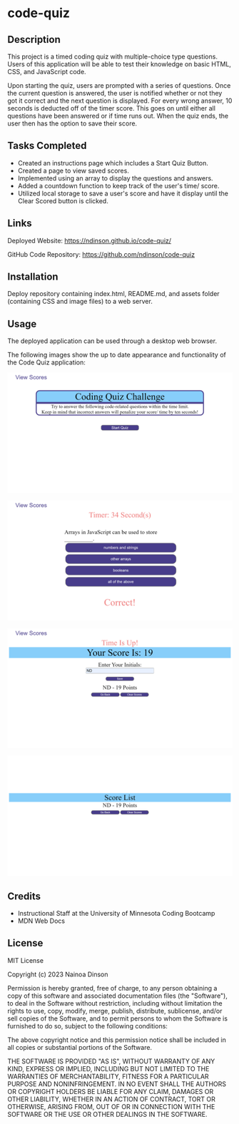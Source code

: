 # code-quiz

## Description

This project is a timed coding quiz with multiple-choice type questions. Users of this application will be able to test their knowledge on basic HTML, CSS, and JavaScript code.

Upon starting the quiz, users are prompted with a series of questions. Once the current question is answered, the user is notified whether or not they got it correct and the next question is displayed. For every wrong answer, 10 seconds is deducted off of the timer score. This goes on until either all questions have been answered or if time runs out. When the quiz ends, the user then has the option to save their score. 

## Tasks Completed

- Created an instructions page which includes a Start Quiz Button.
- Created a page to view saved scores.
- Implemented using an array to display the questions and answers.
- Added a countdown function to keep track of the user's time/ score.
- Utilized local storage to save a user's score and have it display until the Clear Scored button is clicked.

## Links

Deployed Website: https://ndinson.github.io/code-quiz/

GitHub Code Repository: https://github.com/ndinson/code-quiz

## Installation

Deploy repository containing index.html, README.md, and assets folder (containing CSS and image files) to a web server.

## Usage

The deployed application can be used through a desktop web browser.

The following images show the up to date appearance and functionality of the Code Quiz application:

![Alt text](<assets/images/Code Quiz - Instructions.png>)

![Alt text](<assets/images/Code Quiz - Questions.png>)

![Alt text](<assets/images/Code Quiz - User Input.png>)

![Alt text](<assets/images/Code Quiz - Score Page.png>)

## Credits

- Instructional Staff at the University of Minnesota Coding Bootcamp
- MDN Web Docs

## License

MIT License

Copyright (c) 2023 Nainoa Dinson

Permission is hereby granted, free of charge, to any person obtaining a copy
of this software and associated documentation files (the "Software"), to deal
in the Software without restriction, including without limitation the rights
to use, copy, modify, merge, publish, distribute, sublicense, and/or sell
copies of the Software, and to permit persons to whom the Software is
furnished to do so, subject to the following conditions:

The above copyright notice and this permission notice shall be included in all
copies or substantial portions of the Software.

THE SOFTWARE IS PROVIDED "AS IS", WITHOUT WARRANTY OF ANY KIND, EXPRESS OR
IMPLIED, INCLUDING BUT NOT LIMITED TO THE WARRANTIES OF MERCHANTABILITY,
FITNESS FOR A PARTICULAR PURPOSE AND NONINFRINGEMENT. IN NO EVENT SHALL THE
AUTHORS OR COPYRIGHT HOLDERS BE LIABLE FOR ANY CLAIM, DAMAGES OR OTHER
LIABILITY, WHETHER IN AN ACTION OF CONTRACT, TORT OR OTHERWISE, ARISING FROM,
OUT OF OR IN CONNECTION WITH THE SOFTWARE OR THE USE OR OTHER DEALINGS IN THE
SOFTWARE.
